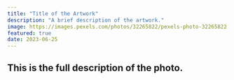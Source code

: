 ```yaml
---
title: "Title of the Artwork"
description: "A brief description of the artwork."
image: https://images.pexels.com/photos/32265822/pexels-photo-32265822.jpeg?auto=compress&cs=tinysrgb&w=1260&h=750&dpr=2
featured: true
date: 2023-06-25
---
```


## This is the full description of the photo.
